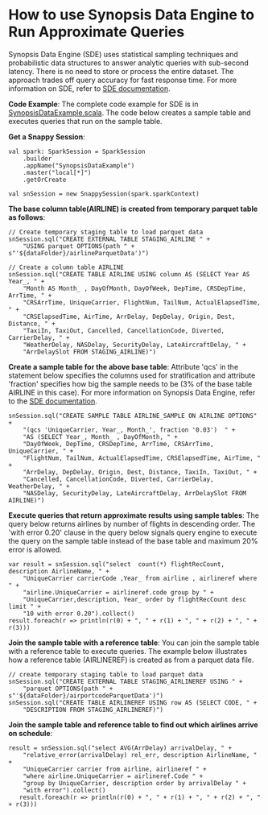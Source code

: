 <a id="howto-sde"></a>
# How to use Synopsis Data Engine to Run Approximate Queries

Synopsis Data Engine (SDE) uses statistical sampling techniques and probabilistic data structures to answer analytic queries with sub-second latency. There is no need to store or process the entire dataset. The approach trades off query accuracy for fast response time.
For more information on  SDE, refer to [SDE documentation](../aqp.md).

**Code Example**:
The complete code example for SDE is in [SynopsisDataExample.scala](https://github.com/SnappyDataInc/snappydata/blob/master/examples/src/main/scala/org/apache/spark/examples/snappydata/SynopsisDataExample.scala). The code below creates a sample table and executes queries that run on the sample table.

**Get a Snappy Session**:
```pre
val spark: SparkSession = SparkSession
    .builder
    .appName("SynopsisDataExample")
    .master("local[*]")
    .getOrCreate

val snSession = new SnappySession(spark.sparkContext)
```

**The base column table(AIRLINE) is created from temporary parquet table as follows**:

```pre
// Create temporary staging table to load parquet data
snSession.sql("CREATE EXTERNAL TABLE STAGING_AIRLINE " +
    "USING parquet OPTIONS(path " + s"'${dataFolder}/airlineParquetData')")

// Create a column table AIRLINE
snSession.sql("CREATE TABLE AIRLINE USING column AS (SELECT Year AS Year_, " +
    "Month AS Month_ , DayOfMonth, DayOfWeek, DepTime, CRSDepTime, ArrTime, " +
    "CRSArrTime, UniqueCarrier, FlightNum, TailNum, ActualElapsedTime, " +
    "CRSElapsedTime, AirTime, ArrDelay, DepDelay, Origin, Dest, Distance, " +
    "TaxiIn, TaxiOut, Cancelled, CancellationCode, Diverted, CarrierDelay, " +
    "WeatherDelay, NASDelay, SecurityDelay, LateAircraftDelay, " +
    "ArrDelaySlot FROM STAGING_AIRLINE)")
```

**Create a sample table for the above base table**:
Attribute 'qcs' in the statement below specifies the columns used for stratification and attribute 'fraction' specifies how big the sample needs to be (3% of the base table AIRLINE in this case). For more information on Synopsis Data Engine, refer to the [SDE documentation](../aqp.md#working-with-stratified-samples).


```pre
snSession.sql("CREATE SAMPLE TABLE AIRLINE_SAMPLE ON AIRLINE OPTIONS" +
    "(qcs 'UniqueCarrier, Year_, Month_', fraction '0.03')  " +
    "AS (SELECT Year_, Month_ , DayOfMonth, " +
    "DayOfWeek, DepTime, CRSDepTime, ArrTime, CRSArrTime, UniqueCarrier, " +
    "FlightNum, TailNum, ActualElapsedTime, CRSElapsedTime, AirTime, " +
    "ArrDelay, DepDelay, Origin, Dest, Distance, TaxiIn, TaxiOut, " +
    "Cancelled, CancellationCode, Diverted, CarrierDelay, WeatherDelay, " +
    "NASDelay, SecurityDelay, LateAircraftDelay, ArrDelaySlot FROM AIRLINE)")
```

**Execute queries that return approximate results using sample tables**:
The query below returns airlines by number of flights in descending order. The 'with error 0.20' clause in the query below signals query engine to execute the query on the sample table instead of the base table and maximum 20% error is allowed.

```pre
var result = snSession.sql("select  count(*) flightRecCount, description AirlineName, " +
    "UniqueCarrier carrierCode ,Year_ from airline , airlineref where " +
    "airline.UniqueCarrier = airlineref.code group by " +
    "UniqueCarrier,description, Year_ order by flightRecCount desc limit " +
    "10 with error 0.20").collect()
result.foreach(r => println(r(0) + ", " + r(1) + ", " + r(2) + ", " + r(3)))
```

**Join the sample table with a reference table**:
You can join the sample table with a reference table to execute queries. The example below illustrates how a reference table (AIRLINEREF) is created as from a parquet data file.
```pre
// create temporary staging table to load parquet data
snSession.sql("CREATE EXTERNAL TABLE STAGING_AIRLINEREF USING " +
    "parquet OPTIONS(path " + s"'${dataFolder}/airportcodeParquetData')")
snSession.sql("CREATE TABLE AIRLINEREF USING row AS (SELECT CODE, " +
    "DESCRIPTION FROM STAGING_AIRLINEREF)")
```
**Join the sample table and reference table to find out which airlines arrive on schedule**:

```pre
result = snSession.sql("select AVG(ArrDelay) arrivalDelay, " +
    "relative_error(arrivalDelay) rel_err, description AirlineName, " +
    "UniqueCarrier carrier from airline, airlineref " +
    "where airline.UniqueCarrier = airlineref.Code " +
    "group by UniqueCarrier, description order by arrivalDelay " +
    "with error").collect()
   result.foreach(r => println(r(0) + ", " + r(1) + ", " + r(2) + ", " + r(3)))
```
